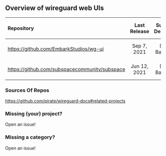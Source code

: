 ## Overview of wireguard web UIs


|               Repository                      |   Last Release | Supported Deployment | Multiple Interfaces | Manual (Peer) Configuration |  Auth  | Notes |
| :-------------------------------------------  |     :----:     |       :----:         |        :----:       |        :----:               |  :--:  | :---: |
| https://github.com/EmbarkStudios/wg-ui        | Sep 7, 2021    | Docker, Bare-metal   |        ❌           |         ❌                 | Basic  | Not authenticated by default |
| https://github.com/subspacecommunity/subspace | Jun 12, 2021   | Docker, Bare-metal   |        ❌           |         ❌                 | SSO    | ARM, Internal DNS (dnsmasq)  |


### Sources Of Repos

https://github.com/pirate/wireguard-docs#related-projects

### Missing (your) project?

Open an issue!

### Missing a category?

Open an issue!
